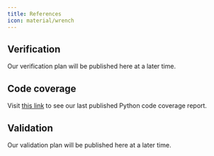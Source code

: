 ```yaml
---
title: References
icon: material/wrench
---
```


## Verification

Our verification plan will be published here at a later time.

## Code coverage

Visit
<a href="/python-coverage/index.html" target="_blank">this link</a>
to see our last published Python code coverage report.

## Validation

Our validation plan will be published here at a later time.
